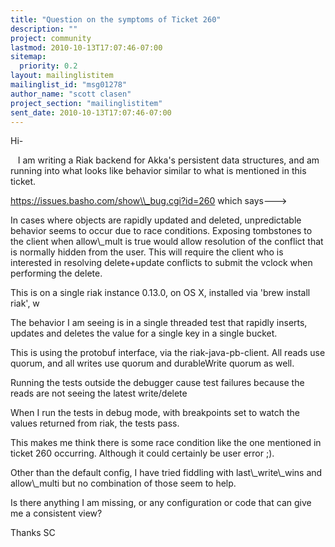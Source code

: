 ```yaml
---
title: "Question on the symptoms of Ticket 260"
description: ""
project: community
lastmod: 2010-10-13T17:07:46-07:00
sitemap:
  priority: 0.2
layout: mailinglistitem
mailinglist_id: "msg01278"
author_name: "scott clasen"
project_section: "mailinglistitem"
sent_date: 2010-10-13T17:07:46-07:00
---
```



Hi-

   I am writing a Riak backend for Akka's persistent data structures,
and am running into what looks like behavior similar to what is
mentioned in this ticket.

https://issues.basho.com/show\\_bug.cgi?id=260 which says---&gt;

In cases where objects are rapidly updated and deleted, unpredictable behavior
seems to occur due to race conditions. Exposing tombstones to the client when
allow\\_mult is true would allow resolution of the conflict that is normally
hidden from the user. This will require the client who is interested in
resolving delete+update conflicts to submit the vclock when performing the
delete.

This is on a single riak instance 0.13.0, on OS X, installed via 'brew
install riak', w

The behavior I am seeing is in a single threaded test that rapidly
inserts, updates and deletes the value for a single key in a single
bucket.

This is using the protobuf interface, via the riak-java-pb-client.
All reads use quorum, and all writes use quorum and durableWrite
quorum as well.

Running the tests outside the debugger cause test failures because the
reads are not seeing the latest write/delete

When I run the tests in debug mode, with breakpoints set to watch the
values returned from riak, the tests pass.

This makes me think there is some race condition like the one
mentioned in ticket 260 occurring. Although it could certainly be user
error ;).

Other than the default config, I have tried fiddling with
last\\_write\\_wins and allow\\_multi but no combination of those seem to
help.

Is there anything I am missing, or any configuration or code that can
give me a consistent view?

Thanks
SC

